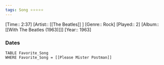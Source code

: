 ```yaml
---
tags: Song ⭐⭐⭐⭐⭐ 
---
```

[Time:: 2:37]
[Artist:: [[The Beatles]] ]
[Genre:: Rock]
[Played:: 2]
[Album:: [[With The Beatles (1963)]]]
[Year:: 1963]
### Dates
````dataview
TABLE Favorite_Song
WHERE Favorite_Song = [[Please Mister Postman]]
````